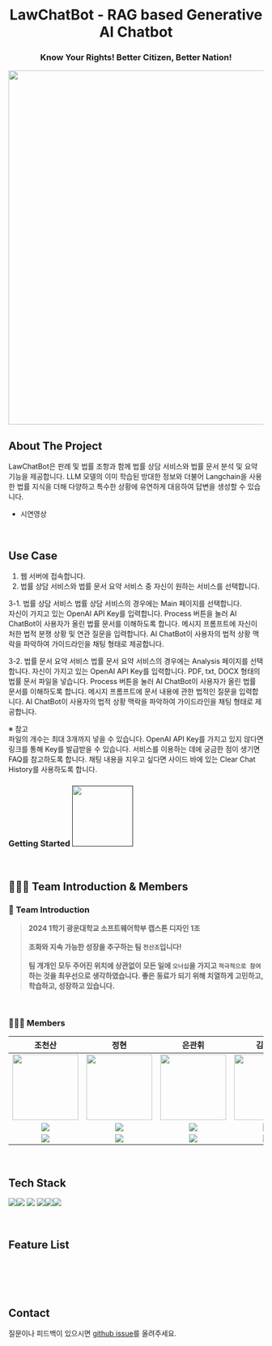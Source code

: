 <h1 align="center">LawChatBot - RAG based Generative AI Chatbot</h1>
<h3 align="center">Know Your Rights! Better Citizen, Better Nation!</h1>

<p align="center">
<img src="" width="700"/>
</p>

## About The Project

LawChatBot은 판례 및 법률 조항과 함께 법률 상담 서비스와 법률 문서 분석 및 요약 기능을 제공합니다. 
LLM 모델의 이미 학습된 방대한 정보와 더불어 Langchain을 사용한 법률 지식을 더해 다양하고 특수한 상황에 유연하게 대응하여 답변을 생성할 수 있습니다. 

+ 시연영상 

<br>

## Use Case

1. 웹 서버에 접속합니다.
2. 법률 상담 서비스와 법률 문서 요약 서비스 중 자신이 원하는 서비스를 선택합니다.

3-1. 법률 상담 서비스
법률 상담 서비스의 경우에는 Main 페이지를 선택합니다.   
자신이 가지고 있는 OpenAI API Key를 입력합니다.
Process 버튼을 눌러 AI ChatBot이 사용자가 올린 법률 문서를 이해하도록 합니다.
메시지 프롬프트에 자신이 처한 법적 분쟁 상황 및 연관 질문을 입력합니다.
AI ChatBot이 사용자의 법적 상황 맥락을 파악하여 가이드라인을 채팅 형태로 제공합니다. 

3-2. 법률 문서 요약 서비스
법률 문서 요약 서비스의 경우에는 Analysis 페이지를 선택합니다.
자신이 가지고 있는 OpenAI API Key를 입력합니다.
PDF, txt, DOCX 형태의 법률 문서 파일을 넣습니다.
Process 버튼을 눌러 AI ChatBot이 사용자가 올린 법률 문서를 이해하도록 합니다.
메시지 프롬프트에 문서 내용에 관한 법적인 질문을 입력합니다.
AI ChatBot이 사용자의 법적 상황 맥락을 파악하여 가이드라인을 채팅 형태로 제공합니다.

※ 참고  
파일의 개수는 최대 3개까지 넣을 수 있습니다. 
OpenAI API Key를 가지고 있지 않다면 링크를 통해 Key를 발급받을 수 있습니다. 
서비스를 이용하는 데에 궁금한 점이 생기면 FAQ를 참고하도록 합니다. 
채팅 내용을 지우고 싶다면 사이드 바에 있는 Clear Chat History를 사용하도록 합니다. 

### Getting Started <a href=""><img src="https://static.vecteezy.com/system/resources/previews/009/384/880/non_2x/click-here-button-clipart-design-illustration-free-png.png" width="120" height="auto"></a>

<br>

## 🧑🏻‍💻 Team Introduction & Members 
  
### 💬 Team Introduction
>**2024 1학기 광운대학교 소프트웨어학부 캡스톤 디자인 1조**<br><br>**조화와 지속 가능한 성장을 추구하는 팀 `천산조`입니다!**<br><br>**팀 개개인 모두 주어진 위치에 상관없이 모든 일에 `오너십`을 가지고 `적극적으로 참여`하는 것을 최우선으로 생각하였습니다. 좋은 동료가 되기 위해 치열하게 고민하고, 학습하고, 성장하고 있습니다.**

<br>

### 👨🏼‍💻 Members
조천산|정현|은관휘|김선진|
:-:|:-:|:-:|:-:
<img src='https://avatars.githubusercontent.com/u/58281476?v=4' height=130 width=130></img>|<img src='https://avatars.githubusercontent.com/u/105183327?s=400' height=130 width=130></img>|<img src='https://avatars.githubusercontent.com/u/50892715?v=4' height=130 width=130></img>|<img src='https://avatars.githubusercontent.com/u/84309189?v=4' height=130 width=130></img>
<a href="https://github.com/joarthvr" target="_blank"><img src="https://img.shields.io/badge/GitHub-black.svg?&style=round&logo=github"/></a>|<a href="https://github.com/jsjhyun" target="_blank"><img src="https://img.shields.io/badge/GitHub-black.svg?&style=round&logo=github"/></a>|<a href="https://github.com/gwanhwi" target="_blank"><img src="https://img.shields.io/badge/GitHub-black.svg?&style=round&logo=github"/></a>|<a href="https://github.com/SJ-1220" target="_blank"><img src="https://img.shields.io/badge/GitHub-black.svg?&style=round&logo=github"/></a>|<a 
<a href="mailto:ioi456859@gmail.com" target="_blank"><img src="https://img.shields.io/badge/Gmail-EA4335?style&logo=Gmail&logoColor=white"/></a>|<a href="mailto:jsjhyun98@gmail.com" target="_blank"><img src="https://img.shields.io/badge/Gmail-EA4335?style&logo=Gmail&logoColor=white"/></a>|<a href="mailto:rhksgnl3@naver.com" target="_blank"><img src="https://img.shields.io/badge/Gmail-EA4335?style&logo=Gmail&logoColor=white"/></a>|<a href="mailto:kindjin12@naver.com" target="_blank"><img src="https://img.shields.io/badge/Gmail-EA4335?style&logo=Gmail&logoColor=white"/></a>

<br>

## Tech Stack

<img src="https://img.shields.io/badge/html5-E34F26?style=for-the-badge&logo=html5&logoColor=white"/><img src="https://img.shields.io/badge/css-1572B6?style=for-the-badge&logo=css3&logoColor=white"/>
<img src="https://img.shields.io/badge/python-3776AB?style=for-the-badge&logo=python&logoColor=white"/>
<img src="https://img.shields.io/badge/git-F05032?style=for-the-badge&logo=git&logoColor=white"/><img src="https://img.shields.io/badge/github-181717?style=for-the-badge&logo=github&logoColor=white"/><img src="https://img.shields.io/badge/linux-FCC624?style=for-the-badge&logo=linux&logoColor=black"/>

<br>

## Feature List


<br>

##

<br>

## Contact
질문이나 피드백이 있으시면 [github issue](https://github.com/KwangWoonUnivCapstone/lawchatbot/issues)를 올려주세요.
